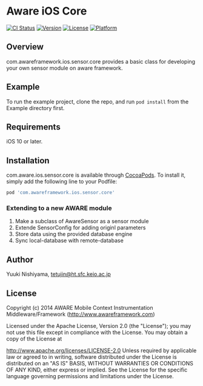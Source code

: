 # Aware iOS Core

[![CI Status](https://img.shields.io/travis/awareframework/com.awareframework.ios.sensor.core.svg?style=flat)](https://travis-ci.org/awareframework/com.awareframework.ios.sensor.core)
[![Version](https://img.shields.io/cocoapods/v/com.awareframework.ios.sensor.core.svg?style=flat)](https://cocoapods.org/pods/com.awareframework.ios.sensor.core)
[![License](https://img.shields.io/cocoapods/l/com.awareframework.ios.sensor.core.svg?style=flat)](https://cocoapods.org/pods/com.awareframework.ios.sensor.core)
[![Platform](https://img.shields.io/cocoapods/p/com.awareframework.ios.sensor.core.svg?style=flat)](https://cocoapods.org/pods/com.awareframework.ios.sensor.core)

## Overview
com.awareframework.ios.sensor.core provides a basic class for developing your own sensor module on aware framework.

## Example

To run the example project, clone the repo, and run `pod install` from the Example directory first.

## Requirements
iOS 10 or later.

## Installation

com.aware.ios.sensor.core is available through [CocoaPods](http://cocoapods.org). To install
it, simply add the following line to your Podfile:

```ruby
pod 'com.awareframework.ios.sensor.core'
```

### Extending to a new AWARE module
1. Make a subclass of AwareSensor as a sensor module
2. Extende SensorConfig for adding originl parameters 
3. Store data using the provided database engine
4. Sync local-database with remote-database

## Author
Yuuki Nishiyama, tetujin@ht.sfc.keio.ac.jp

## License
Copyright (c) 2014 AWARE Mobile Context Instrumentation Middleware/Framework (http://www.awareframework.com)

Licensed under the Apache License, Version 2.0 (the "License"); you may not use this file except in compliance with the License. You may obtain a copy of the License at

http://www.apache.org/licenses/LICENSE-2.0
Unless required by applicable law or agreed to in writing, software distributed under the License is distributed on an "AS IS" BASIS, WITHOUT WARRANTIES OR CONDITIONS OF ANY KIND, either express or implied. See the License for the specific language governing permissions and limitations under the License.
